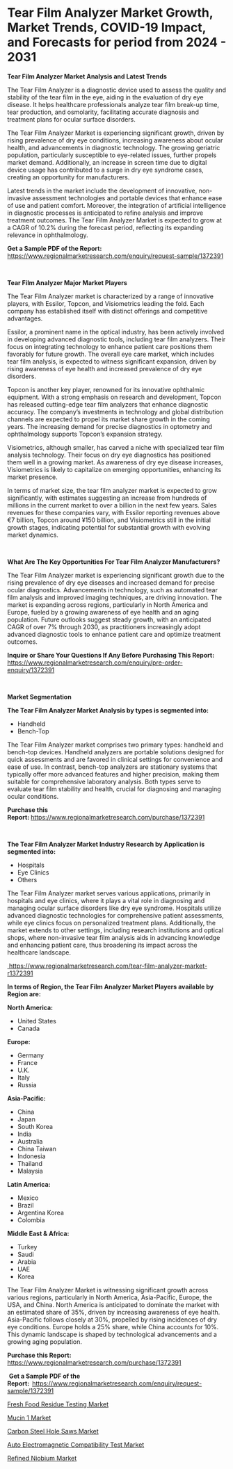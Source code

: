 <p><h1>Tear Film Analyzer Market Growth, Market Trends, COVID-19 Impact, and Forecasts for period from 2024 - 2031</h1></p><p><strong>Tear Film Analyzer Market Analysis and Latest Trends</strong></p>
<p><p>The Tear Film Analyzer is a diagnostic device used to assess the quality and stability of the tear film in the eye, aiding in the evaluation of dry eye disease. It helps healthcare professionals analyze tear film break-up time, tear production, and osmolarity, facilitating accurate diagnosis and treatment plans for ocular surface disorders. </p><p>The Tear Film Analyzer Market is experiencing significant growth, driven by rising prevalence of dry eye conditions, increasing awareness about ocular health, and advancements in diagnostic technology. The growing geriatric population, particularly susceptible to eye-related issues, further propels market demand. Additionally, an increase in screen time due to digital device usage has contributed to a surge in dry eye syndrome cases, creating an opportunity for manufacturers.</p><p>Latest trends in the market include the development of innovative, non-invasive assessment technologies and portable devices that enhance ease of use and patient comfort. Moreover, the integration of artificial intelligence in diagnostic processes is anticipated to refine analysis and improve treatment outcomes. The Tear Film Analyzer Market is expected to grow at a CAGR of 10.2% during the forecast period, reflecting its expanding relevance in ophthalmology.</p></p>
<p><strong>Get a Sample PDF of the Report:&nbsp;</strong> <a href="https://www.regionalmarketresearch.com/enquiry/request-sample/1372391">https://www.regionalmarketresearch.com/enquiry/request-sample/1372391</a></p>
<p>&nbsp;</p>
<p><strong>Tear Film Analyzer Major Market Players</strong></p>
<p><p>The Tear Film Analyzer market is characterized by a range of innovative players, with Essilor, Topcon, and Visiometrics leading the fold. Each company has established itself with distinct offerings and competitive advantages.</p><p>Essilor, a prominent name in the optical industry, has been actively involved in developing advanced diagnostic tools, including tear film analyzers. Their focus on integrating technology to enhance patient care positions them favorably for future growth. The overall eye care market, which includes tear film analysis, is expected to witness significant expansion, driven by rising awareness of eye health and increased prevalence of dry eye disorders.</p><p>Topcon is another key player, renowned for its innovative ophthalmic equipment. With a strong emphasis on research and development, Topcon has released cutting-edge tear film analyzers that enhance diagnostic accuracy. The company’s investments in technology and global distribution channels are expected to propel its market share growth in the coming years. The increasing demand for precise diagnostics in optometry and ophthalmology supports Topcon’s expansion strategy.</p><p>Visiometrics, although smaller, has carved a niche with specialized tear film analysis technology. Their focus on dry eye diagnostics has positioned them well in a growing market. As awareness of dry eye disease increases, Visiometrics is likely to capitalize on emerging opportunities, enhancing its market presence.</p><p>In terms of market size, the tear film analyzer market is expected to grow significantly, with estimates suggesting an increase from hundreds of millions in the current market to over a billion in the next few years. Sales revenues for these companies vary, with Essilor reporting revenues above €7 billion, Topcon around ¥150 billion, and Visiometrics still in the initial growth stages, indicating potential for substantial growth with evolving market dynamics.</p></p>
<p>&nbsp;</p>
<p><strong>What Are The Key Opportunities For Tear Film Analyzer Manufacturers?</strong></p>
<p><p>The Tear Film Analyzer market is experiencing significant growth due to the rising prevalence of dry eye diseases and increased demand for precise ocular diagnostics. Advancements in technology, such as automated tear film analysis and improved imaging techniques, are driving innovation. The market is expanding across regions, particularly in North America and Europe, fueled by a growing awareness of eye health and an aging population. Future outlooks suggest steady growth, with an anticipated CAGR of over 7% through 2030, as practitioners increasingly adopt advanced diagnostic tools to enhance patient care and optimize treatment outcomes.</p></p>
<p><strong>Inquire or Share Your Questions If Any Before Purchasing This Report:</strong> <a href="https://www.regionalmarketresearch.com/enquiry/pre-order-enquiry/1372391">https://www.regionalmarketresearch.com/enquiry/pre-order-enquiry/1372391</a></p>
<p>&nbsp;</p>
<p><strong>Market Segmentation</strong></p>
<p><strong>The Tear Film Analyzer Market Analysis by types is segmented into:</strong></p>
<p><ul><li>Handheld</li><li>Bench-Top</li></ul></p>
<p><p>The Tear Film Analyzer market comprises two primary types: handheld and bench-top devices. Handheld analyzers are portable solutions designed for quick assessments and are favored in clinical settings for convenience and ease of use. In contrast, bench-top analyzers are stationary systems that typically offer more advanced features and higher precision, making them suitable for comprehensive laboratory analysis. Both types serve to evaluate tear film stability and health, crucial for diagnosing and managing ocular conditions.</p></p>
<p><strong>Purchase this Report:&nbsp;</strong><a href="https://www.regionalmarketresearch.com/purchase/1372391">https://www.regionalmarketresearch.com/purchase/1372391</a></p>
<p>&nbsp;</p>
<p><strong>The Tear Film Analyzer Market Industry Research by Application is segmented into:</strong></p>
<p><ul><li>Hospitals</li><li>Eye Clinics</li><li>Others</li></ul></p>
<p><p>The Tear Film Analyzer market serves various applications, primarily in hospitals and eye clinics, where it plays a vital role in diagnosing and managing ocular surface disorders like dry eye syndrome. Hospitals utilize advanced diagnostic technologies for comprehensive patient assessments, while eye clinics focus on personalized treatment plans. Additionally, the market extends to other settings, including research institutions and optical shops, where non-invasive tear film analysis aids in advancing knowledge and enhancing patient care, thus broadening its impact across the healthcare landscape.</p></p>
<p><a href="https://www.regionalmarketresearch.com/tear-film-analyzer-market-r1372391">&nbsp;https://www.regionalmarketresearch.com/tear-film-analyzer-market-r1372391</a></p>
<p><strong>In terms of Region, the Tear Film Analyzer Market Players available by Region are:</strong></p>
<p>
    <p> <strong> North America: </strong>
        <ul>
            <li>United States</li>
            <li>Canada</li>
        </ul>
        </p> 
    <p> <strong> Europe: </strong>
        <ul>
            <li>Germany</li>
            <li>France</li>
            <li>U.K.</li>
            <li>Italy</li>
            <li>Russia</li>
        </ul>
        </p> 
    <p> <strong> Asia-Pacific: </strong>
        <ul>
            <li>China</li>
            <li>Japan</li>
            <li>South Korea</li>
            <li>India</li>
            <li>Australia</li>
            <li>China Taiwan</li>
            <li>Indonesia</li>
            <li>Thailand</li>
            <li>Malaysia</li>
        </ul>
        </p> 
    <p> <strong> Latin America: </strong>
        <ul>
            <li>Mexico</li>
            <li>Brazil</li>
            <li>Argentina Korea</li>
            <li>Colombia</li>
        </ul>
        </p> 
    <p> <strong> Middle East & Africa: </strong>
        <ul>
            <li>Turkey</li>
            <li>Saudi</li>
            <li>Arabia</li>
            <li>UAE</li>
            <li>Korea</li>
        </ul>
    </p>
    </p>
<p><p>The Tear Film Analyzer Market is witnessing significant growth across various regions, particularly in North America, Asia-Pacific, Europe, the USA, and China. North America is anticipated to dominate the market with an estimated share of 35%, driven by increasing awareness of eye health. Asia-Pacific follows closely at 30%, propelled by rising incidences of dry eye conditions. Europe holds a 25% share, while China accounts for 10%. This dynamic landscape is shaped by technological advancements and a growing aging population.</p></p>
<p><strong>Purchase this Report: </strong><a href="https://www.regionalmarketresearch.com/purchase/1372391">https://www.regionalmarketresearch.com/purchase/1372391</a></p>
<p>&nbsp;<strong>Get a Sample PDF of the Report:&nbsp;&nbsp;</strong><a href="https://www.regionalmarketresearch.com/enquiry/request-sample/1372391">https://www.regionalmarketresearch.com/enquiry/request-sample/1372391</a></p>
<p><strong></strong></p>
<p><p><a href="https://medium.com/@opalkilback2023/fresh-food-residue-testing-market-overview-regional-outlook-and-competitive-strategies-on-fresh-dd315d35fda2?postPublishedType=repub">Fresh Food Residue Testing Market</a></p><p><a href="https://www.linkedin.com/pulse/emerging-opportunities-challenges-global-mucin-1-market-2024-onl6e">Mucin 1 Market</a></p><p><a href="https://github.com/LilianFaulkner65/Market-Research-Report-List-1/blob/main/carbon-steel-hole-saws-market.md">Carbon Steel Hole Saws Market</a></p><p><a href="https://medium.com/@opalkilback2023/mapping-the-auto-electromagnetic-compatibility-test-market-trends-challenges-and-breakthroughs-2554ed44e577?postPublishedType=repub">Auto Electromagnetic Compatibility Test Market</a></p><p><a href="https://issuu.com/reportprime-2/docs/refined-niobium-market-size-2030.pp_01c725bb823b7c">Refined Niobium Market</a></p></p>